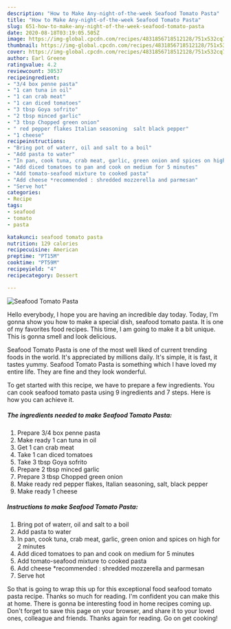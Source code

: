 ```yaml
---
description: "How to Make Any-night-of-the-week Seafood Tomato Pasta"
title: "How to Make Any-night-of-the-week Seafood Tomato Pasta"
slug: 651-how-to-make-any-night-of-the-week-seafood-tomato-pasta
date: 2020-08-18T03:19:05.505Z
image: https://img-global.cpcdn.com/recipes/4831856718512128/751x532cq70/seafood-tomato-pasta-recipe-main-photo.jpg
thumbnail: https://img-global.cpcdn.com/recipes/4831856718512128/751x532cq70/seafood-tomato-pasta-recipe-main-photo.jpg
cover: https://img-global.cpcdn.com/recipes/4831856718512128/751x532cq70/seafood-tomato-pasta-recipe-main-photo.jpg
author: Earl Greene
ratingvalue: 4.2
reviewcount: 30537
recipeingredient:
- "3/4 box penne pasta"
- "1 can tuna in oil"
- "1 can crab meat"
- "1 can diced tomatoes"
- "3 tbsp Goya sofrito"
- "2 tbsp minced garlic"
- "3 tbsp Chopped green onion"
- " red pepper flakes Italian seasoning  salt black pepper"
- "1 cheese"
recipeinstructions:
- "Bring pot of waterr, oil and salt to a boil"
- "Add pasta to water"
- "In pan, cook tuna, crab meat, garlic, green onion and spices on high for 2 minutes"
- "Add diced tomatoes to pan and cook on medium for 5 minutes"
- "Add tomato-seafood mixture to cooked pasta"
- "Add cheese *recommended : shredded mozzerella and parmesan"
- "Serve hot"
categories:
- Recipe
tags:
- seafood
- tomato
- pasta

katakunci: seafood tomato pasta 
nutrition: 129 calories
recipecuisine: American
preptime: "PT15M"
cooktime: "PT59M"
recipeyield: "4"
recipecategory: Dessert

---
```



![Seafood Tomato Pasta](https://img-global.cpcdn.com/recipes/4831856718512128/751x532cq70/seafood-tomato-pasta-recipe-main-photo.jpg)

Hello everybody, I hope you are having an incredible day today. Today, I'm gonna show you how to make a special dish, seafood tomato pasta. It is one of my favorites food recipes. This time, I am going to make it a bit unique. This is gonna smell and look delicious.



Seafood Tomato Pasta is one of the most well liked of current trending foods in the world. It's appreciated by millions daily. It's simple, it is fast, it tastes yummy. Seafood Tomato Pasta is something which I have loved my entire life. They are fine and they look wonderful.


To get started with this recipe, we have to prepare a few ingredients. You can cook seafood tomato pasta using 9 ingredients and 7 steps. Here is how you can achieve it.

<!--inarticleads1-->

##### The ingredients needed to make Seafood Tomato Pasta:

1. Prepare 3/4 box penne pasta
1. Make ready 1 can tuna in oil
1. Get 1 can crab meat
1. Take 1 can diced tomatoes
1. Take 3 tbsp Goya sofrito
1. Prepare 2 tbsp minced garlic
1. Prepare 3 tbsp Chopped green onion
1. Make ready  red pepper flakes, Italian seasoning,  salt, black pepper
1. Make ready 1 cheese




<!--inarticleads2-->

##### Instructions to make Seafood Tomato Pasta:

1. Bring pot of waterr, oil and salt to a boil
1. Add pasta to water
1. In pan, cook tuna, crab meat, garlic, green onion and spices on high for 2 minutes
1. Add diced tomatoes to pan and cook on medium for 5 minutes
1. Add tomato-seafood mixture to cooked pasta
1. Add cheese *recommended : shredded mozzerella and parmesan
1. Serve hot




So that is going to wrap this up for this exceptional food seafood tomato pasta recipe. Thanks so much for reading. I'm confident you can make this at home. There is gonna be interesting food in home recipes coming up. Don't forget to save this page on your browser, and share it to your loved ones, colleague and friends. Thanks again for reading. Go on get cooking!
